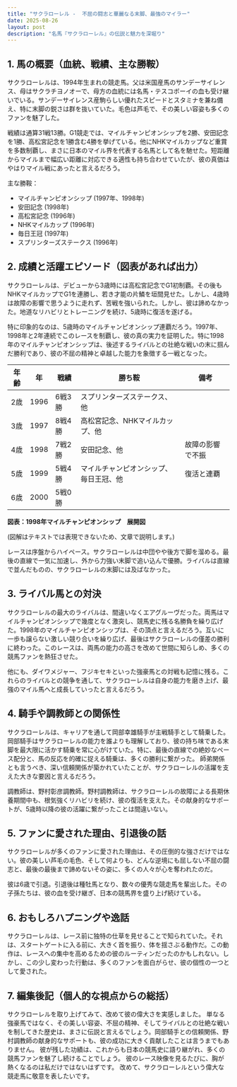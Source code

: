 ```yaml
---
title: "サクラローレル -  不屈の闘志と華麗なる末脚、最強のマイラー"
date: 2025-08-26
layout: post
description: "名馬『サクラローレル』の伝説と魅力を深堀り"
---
```


## 1. 馬の概要（血統、戦績、主な勝鞍）

サクラローレルは、1994年生まれの競走馬。父は米国産馬のサンデーサイレンス、母はサクラチヨノオーで、母方の血統には名馬・テスコボーイの血も受け継いでいる。サンデーサイレンス産駒らしい優れたスピードとスタミナを兼ね備え、特に末脚の鋭さは群を抜いていた。毛色は芦毛で、その美しい容姿も多くのファンを魅了した。

戦績は通算31戦13勝。G1競走では、マイルチャンピオンシップを2勝、安田記念を1勝、高松宮記念を1勝含む4勝を挙げている。他にNHKマイルカップなど重賞を多数制覇し、まさに日本のマイル界を代表する名馬として名を馳せた。短距離からマイルまで幅広い距離に対応できる適性も持ち合わせていたが、彼の真価はやはりマイル戦にあったと言えるだろう。

主な勝鞍：

* マイルチャンピオンシップ (1997年、1998年)
* 安田記念 (1998年)
* 高松宮記念 (1996年)
* NHKマイルカップ (1996年)
* 毎日王冠 (1997年)
* スプリンターズステークス (1996年)


## 2. 成績と活躍エピソード（図表があれば出力）

サクラローレルは、デビューから3歳時には高松宮記念でG1初制覇。その後もNHKマイルカップでG1を連勝し、若き才能の片鱗を垣間見せた。しかし、4歳時は故障の影響で思うように走れず、苦戦を強いられた。しかし、彼は諦めなかった。地道なリハビリとトレーニングを続け、5歳時に復活を遂げる。

特に印象的なのは、5歳時のマイルチャンピオンシップ連覇だろう。1997年、1998年と2年連続でこのレースを制覇し、彼の真の実力を証明した。特に1998年のマイルチャンピオンシップは、後述するライバルとの壮絶な戦いの末に掴んだ勝利であり、彼の不屈の精神と卓越した能力を象徴する一戦となった。

| 年齢 | 年 | 戦績 | 勝ち鞍 | 備考 |
|---|---|---|---|---|
| 2歳 | 1996 | 6戦3勝 | スプリンターズステークス、他 |  |
| 3歳 | 1997 | 8戦4勝 | 高松宮記念、NHKマイルカップ、他 |  |
| 4歳 | 1998 | 7戦2勝 | 安田記念、他 | 故障の影響で不振 |
| 5歳 | 1999 | 5戦4勝 | マイルチャンピオンシップ、毎日王冠、他 | 復活と連覇 |
| 6歳 | 2000 | 5戦0勝 |  |  |


**図表：1998年マイルチャンピオンシップ　展開図**

(図解はテキストでは表現できないため、文章で説明します。)

レースは序盤からハイペース。サクラローレルは中団やや後方で脚を溜める。最後の直線で一気に加速し、外から力強い末脚で追い込んで優勝。ライバルは直線で並んだものの、サクラローレルの末脚には及ばなかった。


## 3. ライバル馬との対決

サクラローレルの最大のライバルは、間違いなくエアグルーヴだった。両馬はマイルチャンピオンシップで幾度となく激突し、競馬史に残る名勝負を繰り広げた。1998年のマイルチャンピオンシップは、その頂点と言えるだろう。互いに一歩も譲らない激しい競り合いを繰り広げ、最後はサクラローレルの僅差の勝利に終わった。このレースは、両馬の能力の高さを改めて世間に知らしめ、多くの競馬ファンを熱狂させた。

他にも、ダイワメジャー、フジキセキといった強豪馬との対戦も記憶に残る。これらのライバルとの競争を通して、サクラローレルは自身の能力を磨き上げ、最強のマイル馬へと成長していったと言えるだろう。


## 4. 騎手や調教師との関係性

サクラローレルは、キャリアを通して岡部幸雄騎手が主戦騎手として騎乗した。岡部騎手はサクラローレルの能力を誰よりも理解しており、彼の持ち味である末脚を最大限に活かす騎乗を常に心がけていた。特に、最後の直線での絶妙なペース配分と、馬の反応を的確に捉える騎乗は、多くの勝利に繋がった。  師弟関係とも言うべき、深い信頼関係が築かれていたことが、サクラローレルの活躍を支えた大きな要因と言えるだろう。

調教師は、野村彰彦調教師。野村調教師は、サクラローレルの故障による長期休養期間中も、根気強くリハビリを続け、彼の復活を支えた。その献身的なサポートが、5歳時以降の彼の活躍に繋がったことは間違いない。


## 5. ファンに愛された理由、引退後の話

サクラローレルが多くのファンに愛された理由は、その圧倒的な強さだけではない。彼の美しい芦毛の毛色、そして何よりも、どんな逆境にも屈しない不屈の闘志と、最後の最後まで諦めないその姿に、多くの人々が心を奪われたのだ。

彼は6歳で引退。引退後は種牡馬となり、数々の優秀な競走馬を輩出した。その子孫たちは、彼の血を受け継ぎ、日本の競馬界を盛り上げ続けている。


## 6. おもしろハプニングや逸話

サクラローレルは、レース前に独特の仕草を見せることで知られていた。それは、スタートゲートに入る前に、大きく首を振り、体を揺さぶる動作だ。この動作は、レースへの集中を高めるための彼のルーティンだったのかもしれない。しかし、この少し変わった行動は、多くのファンを面白がらせ、彼の個性の一つとして愛された。


## 7. 編集後記（個人的な視点からの総括）

サクラローレルを取り上げてみて、改めて彼の偉大さを実感しました。  単なる強豪馬ではなく、その美しい容姿、不屈の精神、そしてライバルとの壮絶な戦いを制してきた歴史は、まさに伝説と言えるでしょう。岡部騎手との信頼関係、野村調教師の献身的なサポートも、彼の成功に大きく貢献したことは言うまでもありません。  彼が残した功績は、これからも日本の競馬史に語り継がれ、多くの競馬ファンを魅了し続けることでしょう。  彼のレース映像を見るたびに、胸が熱くなるのは私だけではないはずです。  改めて、サクラローレルという偉大な競走馬に敬意を表したいです。
